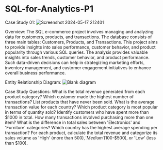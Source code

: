 # SQL-for-Analytics-P1
Case Study 01:
![Screenshot 2024-05-17 212401](https://github.com/prachiprabha-s/SQL-for-Analytics-P1/assets/168185906/efbdd5d6-4b4e-462c-92be-74b0ec9551c7)

Overview:
The SQL e-commerce project involves managing and analyzing data for customers, products, and transactions. The database consists of three main tables: Customers, Products, and Transactions. This project aims to provide insights into sales performance, customer behavior, and product popularity through various SQL queries.
The analysis provides valuable insights into sales trends, customer behavior, and product performance. 
Such data-driven decisions can help in strategizing marketing efforts, inventory management, and customer engagement initiatives to enhance overall business performance.

Entity Relationship Diagram:
![Blank diagram](https://github.com/prachiprabha-s/SQL-for-Analytics-P1/assets/168185906/c32aee88-fbb6-4a19-ad82-e99878a7c63f)

Case Study Questions:
What is the total revenue generated from each product category?
Which customer made the highest number of transactions?
List products that have never been sold.
What is the average transaction value for each country?
Which product category is most popular in terms of quantity sold?
Identify customers who have spent more than $1000 in total.
How many transactions involved purchasing more than one item?
What is the difference in total sales between 'Electronics' and 'Furniture' categories?
Which country has the highest average spending per transaction?
For each product, calculate the total revenue and categorize its sales volume as 'High' (more than $500), 'Medium' ($100-$500), or 'Low' (less than $100).
